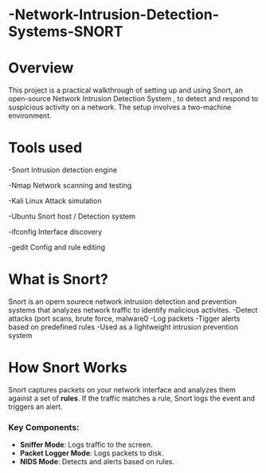 # -Network-Intrusion-Detection-Systems-SNORT

# Overview
This project is a practical walkthrough of setting up and using Snort, an open-source Network Intrusion Detection System , to detect and respond to suspicious activity on a network. The setup involves a two-machine environment.

# Tools used 

-Snort	Intrusion detection engine

-Nmap	Network scanning and testing

-Kali Linux	Attack simulation

-Ubuntu	Snort host / Detection system

-ifconfig	Interface discovery

-gedit	Config and rule editing

# What is Snort?
Snort is an opern sourece network intrusion detection and prevention systems that analyzes network traffic to identify malicious activites. 
-Detect attacks (port scans, brute force, malware0
-Log packets 
-Tigger alerts based on predefined rules 
-Used as a lightweight intrusion prevention system 

# How Snort Works

Snort captures packets on your network interface and analyzes them against a set of **rules**. If the traffic matches a rule, Snort logs the event and triggers an alert.

### Key Components:
- **Sniffer Mode**: Logs traffic to the screen.
- **Packet Logger Mode**: Logs packets to disk.
- **NIDS Mode**: Detects and alerts based on rules.

